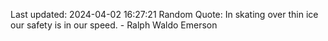 Last updated: 2024-04-02 16:27:21
Random Quote: In skating over thin ice our safety is in our speed. - Ralph Waldo Emerson
